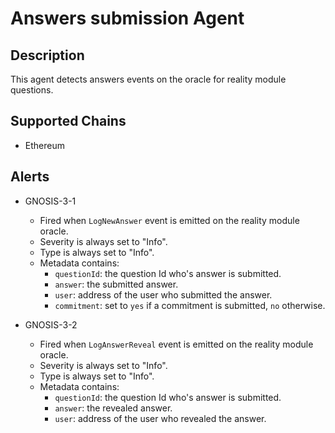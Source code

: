 # Answers submission Agent

## Description

This agent detects answers events on the oracle for reality module questions.

## Supported Chains

- Ethereum

## Alerts

- GNOSIS-3-1

  - Fired when `LogNewAnswer` event is emitted on the reality module oracle.
  - Severity is always set to "Info".
  - Type is always set to "Info".
  - Metadata contains:
    - `questionId`: the question Id who's answer is submitted.
    - `answer`: the submitted answer.
    - `user`: address of the user who submitted the answer.
    - `commitment`: set to `yes` if a commitment is submitted, `no` otherwise.

- GNOSIS-3-2

  - Fired when `LogAnswerReveal` event is emitted on the reality module oracle.
  - Severity is always set to "Info".
  - Type is always set to "Info".
  - Metadata contains:
    - `questionId`: the question Id who's answer is submitted.
    - `answer`: the revealed answer.
    - `user`: address of the user who revealed the answer.
